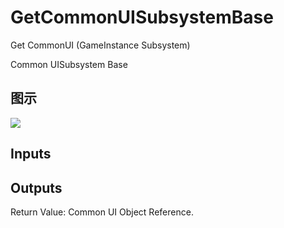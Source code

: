 # GetCommonUISubsystemBase

Get CommonUI (GameInstance Subsystem)

Common UISubsystem Base

## 图示

![]($-20221218-19075736.png)

## Inputs

## Outputs

Return Value: Common UI Object Reference.

